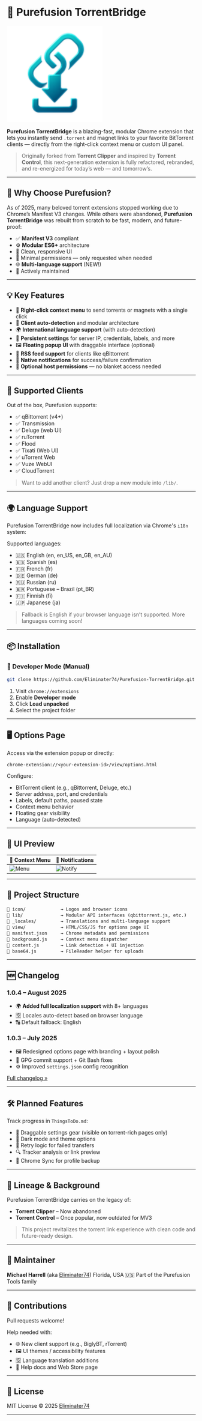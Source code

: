 # 🔗 Purefusion TorrentBridge

![Logo](icon/icon_128.svg)

**Purefusion TorrentBridge** is a blazing-fast, modular Chrome extension that lets you instantly send `.torrent` and magnet links to your favorite BitTorrent clients — directly from the right-click context menu or custom UI panel.

> Originally forked from **Torrent Clipper** and inspired by **Torrent Control**, this next-generation extension is fully refactored, rebranded, and re-energized for today’s web — and tomorrow’s.

---

## 🚀 Why Choose Purefusion?

As of 2025, many beloved torrent extensions stopped working due to Chrome’s Manifest V3 changes. While others were abandoned, **Purefusion TorrentBridge** was rebuilt from scratch to be fast, modern, and future-proof:

* ✅ **Manifest V3** compliant
* ⚙️ **Modular ES6+** architecture
* 🎨 Clean, responsive UI
* 🧩 Minimal permissions — only requested when needed
* 🌐 **Multi-language support** (NEW!)
* 🔄 Actively maintained

---

## 💡 Key Features

* 🎯 **Right-click context menu** to send torrents or magnets with a single click
* 🧠 **Client auto-detection** and modular architecture
* 🌍 **International language support** (with auto-detection)
* 💾 **Persistent settings** for server IP, credentials, labels, and more
* 🖼️ **Floating popup UI** with draggable interface (optional)
* 📡 **RSS feed support** for clients like qBittorrent
* 🔔 **Native notifications** for success/failure confirmation
* 🧱 **Optional host permissions** — no blanket access needed

---

## 🧠 Supported Clients

Out of the box, Purefusion supports:

* ✅ qBittorrent (v4+)
* ✅ Transmission
* ✅ Deluge (web UI)
* ✅ ruTorrent
* ✅ Flood
* ✅ Tixati (Web UI)
* ✅ uTorrent Web
* ✅ Vuze WebUI
* ✅ CloudTorrent

> Want to add another client? Just drop a new module into `/lib/`.

---

## 🌍 Language Support

Purefusion TorrentBridge now includes full localization via Chrome's `i18n` system:

Supported languages:

* 🇺🇸 English (en, en\_US, en\_GB, en\_AU)
* 🇪🇸 Spanish (es)
* 🇫🇷 French (fr)
* 🇩🇪 German (de)
* 🇷🇺 Russian (ru)
* 🇧🇷 Portuguese – Brazil (pt\_BR)
* 🇫🇮 Finnish (fi)
* 🇯🇵 Japanese (ja)

> Fallback is English if your browser language isn’t supported. More languages coming soon!

---

## 📦 Installation

### 🔧 Developer Mode (Manual)

```bash
git clone https://github.com/Eliminater74/Purefusion-TorrentBridge.git
```

1. Visit `chrome://extensions`
2. Enable **Developer mode**
3. Click **Load unpacked**
4. Select the project folder

---

## 🖥️ Options Page

Access via the extension popup or directly:

```
chrome-extension://<your-extension-id>/view/options.html
```

Configure:

* BitTorrent client (e.g., qBittorrent, Deluge, etc.)
* Server address, port, and credentials
* Labels, default paths, paused state
* Context menu behavior
* Floating gear visibility
* Language (auto-detected)

---

## 📸 UI Preview

| 📎 Context Menu                       | 🔔 Notifications                        |
| ------------------------------------- | --------------------------------------- |
| ![Menu](screenshots/context-menu.png) | ![Notify](screenshots/notification.png) |

---

## 🧩 Project Structure

```
📁 icon/             → Logos and browser icons
📁 lib/              → Modular API interfaces (qbittorrent.js, etc.)
📁 _locales/         → Translations and multi-language support
📁 view/             → HTML/CSS/JS for options page UI
📄 manifest.json     → Chrome metadata and permissions
📄 background.js     → Context menu dispatcher
📄 content.js        → Link detection + UI injection
📄 base64.js         → FileReader helper for uploads
```

---

## 🆕 Changelog

### 1.0.4 – August 2025

* 🌍 **Added full localization support** with 8+ languages
* 🈳 Locales auto-detect based on browser language
* 🔠 Default fallback: English

### 1.0.3 – July 2025

* 🖼️ Redesigned options page with branding + layout polish
* 🔏 GPG commit support + Git Bash fixes
* ⚙️ Improved `settings.json` config recognition

[Full changelog »](./CHANGELOG.md)

---

## 🛠️ Planned Features

Track progress in `ThingsToDo.md`:

* 🧊 Draggable settings gear (visible on torrent-rich pages only)
* 🎨 Dark mode and theme options
* 🔁 Retry logic for failed transfers
* 🔍 Tracker analysis or link preview
* 🤝 Chrome Sync for profile backup

---

## 🧬 Lineage & Background

Purefusion TorrentBridge carries on the legacy of:

* **Torrent Clipper** – Now abandoned
* **Torrent Control** – Once popular, now outdated for MV3

> This project revitalizes the torrent link experience with clean code and future-ready design.

---

## 👤 Maintainer

**Michael Harrell** (aka [Eliminater74](https://github.com/Eliminater74))
Florida, USA 🇺🇸
Part of the Purefusion Tools family

---

## 🤝 Contributions

Pull requests welcome!

Help needed with:

* 🌐 New client support (e.g., BiglyBT, rTorrent)
* 🖼️ UI themes / accessibility features
* 🈳 Language translation additions
* 📄 Help docs and Web Store page

---

## 📜 License

MIT License
© 2025 [Eliminater74](https://github.com/Eliminater74)

---
